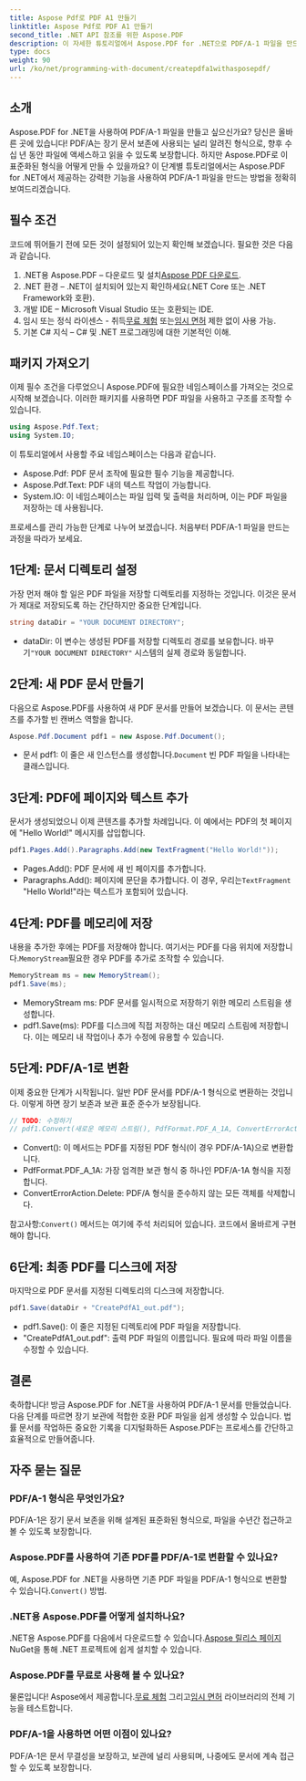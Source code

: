 ```yaml
---
title: Aspose Pdf로 PDF A1 만들기
linktitle: Aspose Pdf로 PDF A1 만들기
second_title: .NET API 참조를 위한 Aspose.PDF
description: 이 자세한 튜토리얼에서 Aspose.PDF for .NET으로 PDF/A-1 파일을 만드는 방법을 알아보세요. 코드 예제와 설명이 있는 단계별 가이드입니다.
type: docs
weight: 90
url: /ko/net/programming-with-document/createpdfa1withasposepdf/
---
```

## 소개

Aspose.PDF for .NET을 사용하여 PDF/A-1 파일을 만들고 싶으신가요? 당신은 올바른 곳에 있습니다! PDF/A는 장기 문서 보존에 사용되는 널리 알려진 형식으로, 향후 수십 년 동안 파일에 액세스하고 읽을 수 있도록 보장합니다. 하지만 Aspose.PDF로 이 표준화된 형식을 어떻게 만들 수 있을까요? 이 단계별 튜토리얼에서는 Aspose.PDF for .NET에서 제공하는 강력한 기능을 사용하여 PDF/A-1 파일을 만드는 방법을 정확히 보여드리겠습니다.

## 필수 조건

코드에 뛰어들기 전에 모든 것이 설정되어 있는지 확인해 보겠습니다. 필요한 것은 다음과 같습니다.

1.  .NET용 Aspose.PDF – 다운로드 및 설치[Aspose PDF 다운로드](https://releases.aspose.com/pdf/net/).
2. .NET 환경 – .NET이 설치되어 있는지 확인하세요(.NET Core 또는 .NET Framework와 호환).
3. 개발 IDE – Microsoft Visual Studio 또는 호환되는 IDE.
4. 임시 또는 정식 라이센스 - 취득[무료 체험](https://releases.aspose.com/) 또는[임시 면허](https://purchase.aspose.com/temporary-license/) 제한 없이 사용 가능.
5. 기본 C# 지식 – C# 및 .NET 프로그래밍에 대한 기본적인 이해.

## 패키지 가져오기

이제 필수 조건을 다루었으니 Aspose.PDF에 필요한 네임스페이스를 가져오는 것으로 시작해 보겠습니다. 이러한 패키지를 사용하면 PDF 파일을 사용하고 구조를 조작할 수 있습니다.

```csharp
using Aspose.Pdf.Text;
using System.IO;
```

이 튜토리얼에서 사용할 주요 네임스페이스는 다음과 같습니다.
- Aspose.Pdf: PDF 문서 조작에 필요한 필수 기능을 제공합니다.
- Aspose.Pdf.Text: PDF 내의 텍스트 작업이 가능합니다.
- System.IO: 이 네임스페이스는 파일 입력 및 출력을 처리하며, 이는 PDF 파일을 저장하는 데 사용됩니다.

프로세스를 관리 가능한 단계로 나누어 보겠습니다. 처음부터 PDF/A-1 파일을 만드는 과정을 따라가 보세요.

## 1단계: 문서 디렉토리 설정

가장 먼저 해야 할 일은 PDF 파일을 저장할 디렉토리를 지정하는 것입니다. 이것은 문서가 제대로 저장되도록 하는 간단하지만 중요한 단계입니다.

```csharp
string dataDir = "YOUR DOCUMENT DIRECTORY";
```

- dataDir: 이 변수는 생성된 PDF를 저장할 디렉토리 경로를 보유합니다. 바꾸기`"YOUR DOCUMENT DIRECTORY"` 시스템의 실제 경로와 동일합니다.

## 2단계: 새 PDF 문서 만들기

다음으로 Aspose.PDF를 사용하여 새 PDF 문서를 만들어 보겠습니다. 이 문서는 콘텐츠를 추가할 빈 캔버스 역할을 합니다.

```csharp
Aspose.Pdf.Document pdf1 = new Aspose.Pdf.Document();
```

-  문서 pdf1: 이 줄은 새 인스턴스를 생성합니다.`Document` 빈 PDF 파일을 나타내는 클래스입니다.

## 3단계: PDF에 페이지와 텍스트 추가

문서가 생성되었으니 이제 콘텐츠를 추가할 차례입니다. 이 예에서는 PDF의 첫 페이지에 "Hello World!" 메시지를 삽입합니다.

```csharp
pdf1.Pages.Add().Paragraphs.Add(new TextFragment("Hello World!"));
```

- Pages.Add(): PDF 문서에 새 빈 페이지를 추가합니다.
-  Paragraphs.Add(): 페이지에 문단을 추가합니다. 이 경우, 우리는`TextFragment` "Hello World!"라는 텍스트가 포함되어 있습니다.

## 4단계: PDF를 메모리에 저장

 내용을 추가한 후에는 PDF를 저장해야 합니다. 여기서는 PDF를 다음 위치에 저장합니다.`MemoryStream`필요한 경우 PDF를 추가로 조작할 수 있습니다.

```csharp
MemoryStream ms = new MemoryStream();
pdf1.Save(ms);
```

- MemoryStream ms: PDF 문서를 일시적으로 저장하기 위한 메모리 스트림을 생성합니다.
- pdf1.Save(ms): PDF를 디스크에 직접 저장하는 대신 메모리 스트림에 저장합니다. 이는 메모리 내 작업이나 추가 수정에 유용할 수 있습니다.

## 5단계: PDF/A-1로 변환

이제 중요한 단계가 시작됩니다. 일반 PDF 문서를 PDF/A-1 형식으로 변환하는 것입니다. 이렇게 하면 장기 보존과 보관 표준 준수가 보장됩니다.

```csharp
// TODO: 수정하기
// pdf1.Convert(새로운 메모리 스트림(), PdfFormat.PDF_A_1A, ConvertErrorAction.Delete);
```

- Convert(): 이 메서드는 PDF를 지정된 PDF 형식(이 경우 PDF/A-1A)으로 변환합니다.
- PdfFormat.PDF_A_1A: 가장 엄격한 보관 형식 중 하나인 PDF/A-1A 형식을 지정합니다.
- ConvertErrorAction.Delete: PDF/A 형식을 준수하지 않는 모든 객체를 삭제합니다.

 참고사항:`Convert()` 메서드는 여기에 주석 처리되어 있습니다. 코드에서 올바르게 구현해야 합니다.

## 6단계: 최종 PDF를 디스크에 저장

마지막으로 PDF 문서를 지정된 디렉토리의 디스크에 저장합니다.

```csharp
pdf1.Save(dataDir + "CreatePdfA1_out.pdf");
```

- pdf1.Save(): 이 줄은 지정된 디렉토리에 PDF 파일을 저장합니다.
- "CreatePdfA1_out.pdf": 출력 PDF 파일의 이름입니다. 필요에 따라 파일 이름을 수정할 수 있습니다.

## 결론

축하합니다! 방금 Aspose.PDF for .NET을 사용하여 PDF/A-1 문서를 만들었습니다. 다음 단계를 따르면 장기 보관에 적합한 호환 PDF 파일을 쉽게 생성할 수 있습니다. 법률 문서를 작업하든 중요한 기록을 디지털화하든 Aspose.PDF는 프로세스를 간단하고 효율적으로 만들어줍니다.

## 자주 묻는 질문

### PDF/A-1 형식은 무엇인가요?  
PDF/A-1은 장기 문서 보존을 위해 설계된 표준화된 형식으로, 파일을 수년간 접근하고 볼 수 있도록 보장합니다.

### Aspose.PDF를 사용하여 기존 PDF를 PDF/A-1로 변환할 수 있나요?  
 예, Aspose.PDF for .NET을 사용하면 기존 PDF 파일을 PDF/A-1 형식으로 변환할 수 있습니다.`Convert()` 방법.

### .NET용 Aspose.PDF를 어떻게 설치하나요?  
 .NET용 Aspose.PDF를 다음에서 다운로드할 수 있습니다.[Aspose 릴리스 페이지](https://releases.aspose.com/pdf/net/)NuGet을 통해 .NET 프로젝트에 쉽게 설치할 수 있습니다.

### Aspose.PDF를 무료로 사용해 볼 수 있나요?  
 물론입니다! Aspose에서 제공합니다.[무료 체험](https://releases.aspose.com/) 그리고[임시 면허](https://purchase.aspose.com/temporary-license/) 라이브러리의 전체 기능을 테스트합니다.

### PDF/A-1을 사용하면 어떤 이점이 있나요?  
PDF/A-1은 문서 무결성을 보장하고, 보관에 널리 사용되며, 나중에도 문서에 계속 접근할 수 있도록 보장합니다.